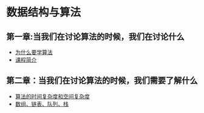 # 数据结构与算法
## 第一章:当我们在讨论算法的时候，我们在讨论什么
- [为什么要学算法](content/chapter01/为什么要学算法.md)
- [课程简介](content/chapter01/课程简介.md)
## 第二章：当我们在讨论算法的时候，我们需要了解什么
- [算法的时间复杂度和空间复杂度](content/chapter02/算法的时间复杂度和空间复杂度.md)
- [数组、链表、队列、栈](content/chapter02/数组、链表、队列、栈.md)